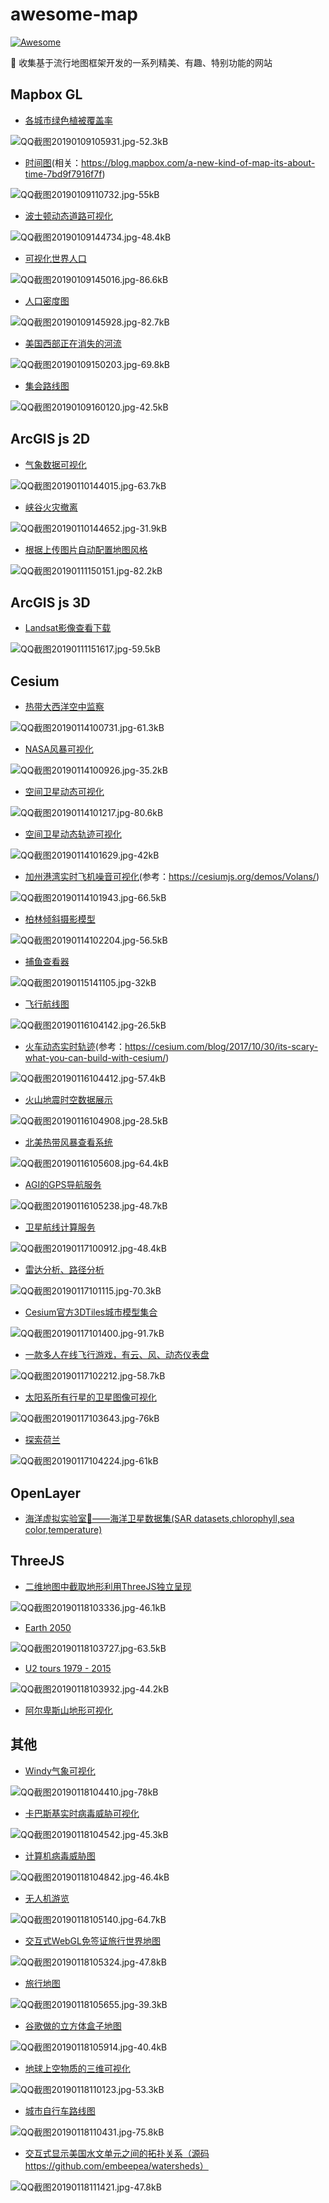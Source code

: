 ﻿# awesome-map
[![Awesome](https://cdn.rawgit.com/sindresorhus/awesome/d7305f38d29fed78fa85652e3a63e154dd8e8829/media/badge.svg)](https://awesome.re/)

🐧 收集基于流行地图框架开发的一系列精美、有趣、特别功能的网站

## Mapbox GL
- [各城市绿色植被覆盖率](http://senseable.mit.edu/treepedia/cities/cape%20town)

![QQ截图20190109105931.jpg-52.3kB][1]

- [时间图](https://www.mapbox.com/labs/timemap/search/)(相关：https://blog.mapbox.com/a-new-kind-of-map-its-about-time-7bd9f7916f7f)

![QQ截图20190109110732.jpg-55kB][2]

- [波士顿动态道路可视化](http://senseable.mit.edu/cityways/app/)

![QQ截图20190109144734.jpg-48.4kB][3]

- [可视化世界人口](https://pudding.cool/2018/10/city_3d/)

![QQ截图20190109145016.jpg-86.6kB][4]

- [人口密度图](https://agglomerations.org/data/moscow/density_map)

![QQ截图20190109145928.jpg-82.7kB][5]

- [美国西部正在消失的河流](https://disappearingwest.org/rivers/map/index.html)

![QQ截图20190109150203.jpg-69.8kB][6]

- [集会路线图](https://www.rebellerally.com/live-tracking/)

![QQ截图20190109160120.jpg-42.5kB][7]



## ArcGIS js 2D
- [气象数据可视化](https://www.texmesonet.org/Viewer)

![QQ截图20190110144015.jpg-63.7kB][8]

- [峡谷火灾撤离](http://cityofcorona.maps.arcgis.com/apps/webappviewer/index.html?id=0b26bb0d01a249ba815a3fa0a072dac3)

![QQ截图20190110144652.jpg-31.9kB][9]

- [根据上传图片自动配置地图风格](http://apps.esriuk.com/app/mapstyler/8/wmt/view/c512a92a28f94c76baccfa60410b05a3/index.html#)

![QQ截图20190111150151.jpg-82.2kB][10]



## ArcGIS js 3D
- [Landsat影像查看下载](https://maps.esri.com/rc/landsat-viewer/index.html)

![QQ截图20190111151617.jpg-59.5kB][11]



## Cesium
- [热带大西洋空中监察](http://tropicalatlantic.com/recon/recon.cgi?basin=al&mapping=cesium)

![QQ截图20190114100731.jpg-61.3kB][12]

- [NASA风暴可视化](https://storm.pps.eosdis.nasa.gov/storm/cesium/STORMVG.html?fname=/gpmallversions//V04/2014/10/09/radar//2A.GPM.DPR.V6-20160118.20141009-S014528-E031758.003476.V04A.HDF5&start=27&height=2272498)

![QQ截图20190114100926.jpg-35.2kB][13]

- [空间卫星动态可视化](http://apps.agi.com/SatelliteViewer/?Status=Operational)

![QQ截图20190114101217.jpg-80.6kB][14]

- [空间卫星动态轨迹可视化](http://comspoc.com/events/amc9/?platform=hootsuite)

![QQ截图20190114101629.jpg-42kB][15]

- [加州港湾实时飞机噪音可视化](http://volans.airportnetwork.com/js3d/volanspublicsfo.html)(参考：https://cesiumjs.org/demos/Volans/)

![QQ截图20190114101943.jpg-66.5kB][16]

- [柏林倾斜摄影模型](https://www.businesslocationcenter.de/wab/maps/main/?startingmap=cesium&lang=de&layerToActivate=plannings2010&cameraPosition=13.38178,52.52580,580.55025&groundPosition=13.36843,52.53012,33.97512&distance=1162.14&pitch=-28.06&heading=297.93&roll=359.81)

![QQ截图20190114102204.jpg-56.5kB][17]

- [捕鱼查看器](https://solr.research.cs.dal.ca/fishingobserver/site/cesium)

![QQ截图20190115141105.jpg-32kB][18]

- [飞行航线图](https://real.flightairmap.com/)

![QQ截图20190116104142.jpg-26.5kB][19]

- [火车动态实时轨迹](http://earth.geoglyph.info/en/mt3d.html?tc=553PILATUS)(参考：https://cesium.com/blog/2017/10/30/its-scary-what-you-can-build-with-cesium/)

![QQ截图20190116104412.jpg-57.4kB][20]

- [火山地震时空数据展示](http://volcano.si.axismaps.io/)

![QQ截图20190116104908.jpg-28.5kB][21]

- [北美热带风暴查看系统](http://tropicalatlantic.com/recon/recon.cgi?basin=al&mapping=cesium)

![QQ截图20190116105608.jpg-64.4kB][22]

- [AGI的GPS导航服务](http://saas.agi.com/GpsServicesDemo/)

![QQ截图20190116105238.jpg-48.7kB][23]

- [卫星航线计算服务](http://saas.agi.com/SatelliteServicesDemo/)

![QQ截图20190117100912.jpg-48.4kB][24]

- [雷达分析、路径分析](https://saas.agi.com/CommServicesDemo/)

![QQ截图20190117101115.jpg-70.3kB][25]

- [Cesium官方3DTiles城市模型集合](https://cesium.com/ion/viewer/77fc6454-30d6-43fa-aa25-d55d2d10f80f)

![QQ截图20190117101400.jpg-91.7kB][26]

- [一款多人在线飞行游戏，有云、风、动态仪表盘](http://www.geo-fs.com/geofs.php)

![QQ截图20190117102212.jpg-58.7kB][27]

- [太阳系所有行星的卫星图像可视化](http://134.158.75.177/viewer/Apps/PlanetaryCesiumViewer/)

![QQ截图20190117103643.jpg-76kB][28]

- [探索荷兰](https://bieretiketten.nl/newmap/)

![QQ截图20190117104224.jpg-61kB][29]



## OpenLayer
- [海洋虚拟实验室🌊——海洋卫星数据集(SAR datasets,chlorophyll,sea color,temperature)](https://ovl.oceandatalab.com/?date=1520812800140&timespan=1d%3B1w&products=3857_SAR_roughness%2C3857_Sentinel-2_RGB%2C3857_REMSS_MWOI_SST_v05.0%2C3857_ODYSSEA_NWE_SST%2C3857_ODYSSEA_MED_SST%2C3857_ODYSSEA_SAF_SST%2C3857_ODYSSEA_BRA_SST%2C3857_GlobCurrent_L4_geostrophic_streamline%2C3857_GlobCurrent_L4_geostrophic_nrt_vectorfield%2C3857_AMSR_sea_ice_concentration&extent=-15028131.255%2C-7181411.6804492%2C15028131.255%2C7181411.6804492&opacity=80%2C100%2C70%2C100%2C100%2C100%2C100%2C60%2C60%2C100&stackLevel=100.01%2C95%2C30%2C50.03%2C50.04%2C50.05%2C50.06%2C120%2C120.01%2C50.15)


## ThreeJS
- [二维地图中截取地形利用ThreeJS独立呈现](https://w3reality.github.io/three-geo/examples/geo-viewer/io/index.html?lat=-33.95070791605607&lng=18.38218690012582#)

![QQ截图20190118103336.jpg-46.1kB][30]

- [Earth 2050](https://2050.earth/)

![QQ截图20190118103727.jpg-63.5kB][31]

- [U2 tours 1979 - 2015](http://u2allovertheworld.com/)

![QQ截图20190118103932.jpg-44.2kB][32]

- [阿尔卑斯山地形可视化](http://hanshack.com/alpen/)


## 其他
- [Windy气象可视化](https://www.windy.com/?24.480,118.082,5)

![QQ截图20190118104410.jpg-78kB][33]

- [卡巴斯基实时病毒威胁可视化](https://cybermap.kaspersky.com/)

![QQ截图20190118104542.jpg-45.3kB][34]

- [计算机病毒威胁图](https://www.fireeye.com/cyber-map/threat-map.html)

![QQ截图20190118104842.jpg-46.4kB][35]

- [无人机游览](https://lab.openbloc.fr/droneWorld/)

![QQ截图20190118105140.jpg-64.7kB][36]

- [交互式WebGL免签证旅行世界地图](https://www.markuslerner.com/travelscope/)

![QQ截图20190118105324.jpg-47.8kB][37]

- [旅行地图](https://pl.airbnb.com/map)

![QQ截图20190118105655.jpg-39.3kB][38]

- [谷歌做的立方体盒子地图](http://www.playmapscube.com/)

![QQ截图20190118105914.jpg-40.4kB][39]

- [地球上空物质的三维可视化](http://stuffin.space/)

![QQ截图20190118110123.jpg-53.3kB][40]

- [城市自行车路线图](https://tbaldw.in/citibike-trips/)

![QQ截图20190118110431.jpg-75.8kB][41]

- [交互式显示美国水文单元之间的拓扑关系（源码https://github.com/embeepea/watersheds）](http://watersheds.fernleafinteractive.com/?zoom=8&center=38.0870,-91.2305&id=071100070101)

![QQ截图20190118111421.jpg-47.8kB][42]


  [1]: http://static.zybuluo.com/bingqixuan/ipz0sjceb3nw2cxwlzkbbwgc/QQ%E6%88%AA%E5%9B%BE20190109105931.jpg
  [2]: http://static.zybuluo.com/bingqixuan/wa1okq91ol5ogt9b40fsi6nd/QQ%E6%88%AA%E5%9B%BE20190109110732.jpg
  [3]: http://static.zybuluo.com/bingqixuan/4u3ut6zl7dzert77d3ptggpj/QQ%E6%88%AA%E5%9B%BE20190109144734.jpg
  [4]: http://static.zybuluo.com/bingqixuan/877u5ujthg6ymmdx0otor78n/QQ%E6%88%AA%E5%9B%BE20190109145016.jpg
  [5]: http://static.zybuluo.com/bingqixuan/49yasap44owb26jll5ys597g/QQ%E6%88%AA%E5%9B%BE20190109145928.jpg
  [6]: http://static.zybuluo.com/bingqixuan/fnkn2bfjijsn801jeexds3wb/QQ%E6%88%AA%E5%9B%BE20190109150203.jpg
  [7]: http://static.zybuluo.com/bingqixuan/8g1vq1sdqy5pk93ov1c22skc/QQ%E6%88%AA%E5%9B%BE20190109160120.jpg
  [8]: http://static.zybuluo.com/bingqixuan/h6yvrdup4k2vv6pr7mqyqeck/QQ%E6%88%AA%E5%9B%BE20190110144015.jpg
  [9]: http://static.zybuluo.com/bingqixuan/4dsv1e2mmou3mmmtcg43m1xe/QQ%E6%88%AA%E5%9B%BE20190110144652.jpg
  [10]: http://static.zybuluo.com/bingqixuan/bn9w0axj75ej531s0nipol5m/QQ%E6%88%AA%E5%9B%BE20190111150151.jpg
  [11]: http://static.zybuluo.com/bingqixuan/0bdwy9abyxi0pwy86j7ghuea/QQ%E6%88%AA%E5%9B%BE20190111151617.jpg
  [12]: http://static.zybuluo.com/bingqixuan/cirfvpsn978xi2mjn2w0xnln/QQ%E6%88%AA%E5%9B%BE20190114100731.jpg
  [13]: http://static.zybuluo.com/bingqixuan/wtdl9y8k32kkl6sx4cwhdn9r/QQ%E6%88%AA%E5%9B%BE20190114100926.jpg
  [14]: http://static.zybuluo.com/bingqixuan/7kw6ddusvn8bxql5nrmrluk9/QQ%E6%88%AA%E5%9B%BE20190114101217.jpg
  [15]: http://static.zybuluo.com/bingqixuan/4bp5cikrghvi9h5jqg93ekat/QQ%E6%88%AA%E5%9B%BE20190114101629.jpg
  [16]: http://static.zybuluo.com/bingqixuan/idwwdpd6rbzhvhmrbm44402s/QQ%E6%88%AA%E5%9B%BE20190114101943.jpg
  [17]: http://static.zybuluo.com/bingqixuan/3kaod0hhhkuaynlzkw7hvb7c/QQ%E6%88%AA%E5%9B%BE20190114102204.jpg
  [18]: http://static.zybuluo.com/bingqixuan/e6rudv6dverm3oeara953hi8/QQ%E6%88%AA%E5%9B%BE20190115141105.jpg
  [19]: http://static.zybuluo.com/bingqixuan/qtazmjoje46n8uyzrti6npy5/QQ%E6%88%AA%E5%9B%BE20190116104142.jpg
  [20]: http://static.zybuluo.com/bingqixuan/hmx2hwbfk7y3hnp59co41o7r/QQ%E6%88%AA%E5%9B%BE20190116104412.jpg
  [21]: http://static.zybuluo.com/bingqixuan/p456fjrb0syxdmo3g9r0h8gv/QQ%E6%88%AA%E5%9B%BE20190116104908.jpg
  [22]: http://static.zybuluo.com/bingqixuan/h2i4fkzoe3xig0r2wcq9oqn6/QQ%E6%88%AA%E5%9B%BE20190116105608.jpg
  [23]: http://static.zybuluo.com/bingqixuan/12lfylyoayxe7bdgr86dzt9b/QQ%E6%88%AA%E5%9B%BE20190116105238.jpg
  [24]: http://static.zybuluo.com/bingqixuan/sr2to2ayhw3tz1k00xdx9563/QQ%E6%88%AA%E5%9B%BE20190117100912.jpg
  [25]: http://static.zybuluo.com/bingqixuan/ofbetzwpy75vlnnwjahu4hee/QQ%E6%88%AA%E5%9B%BE20190117101115.jpg
  [26]: http://static.zybuluo.com/bingqixuan/8j3bmch5hd02r677r2hwzda7/QQ%E6%88%AA%E5%9B%BE20190117101400.jpg
  [27]: http://static.zybuluo.com/bingqixuan/1eubu4gzz9bqoh2q97vn73mu/QQ%E6%88%AA%E5%9B%BE20190117102212.jpg
  [28]: http://static.zybuluo.com/bingqixuan/2s4mturbe4ra3v2cfyl0dth7/QQ%E6%88%AA%E5%9B%BE20190117103643.jpg
  [29]: http://static.zybuluo.com/bingqixuan/y4hraia0agq7mpo75s59krmh/QQ%E6%88%AA%E5%9B%BE20190117104224.jpg
  [30]: http://static.zybuluo.com/bingqixuan/7sun0tr3azabzsae2hn2bzfm/QQ%E6%88%AA%E5%9B%BE20190118103336.jpg
  [31]: http://static.zybuluo.com/bingqixuan/2m9x51nrli4l6iddga0zz879/QQ%E6%88%AA%E5%9B%BE20190118103727.jpg
  [32]: http://static.zybuluo.com/bingqixuan/z7hrrmhv03w0wt8g9vm5k3c7/QQ%E6%88%AA%E5%9B%BE20190118103932.jpg
  [33]: http://static.zybuluo.com/bingqixuan/s9ub3kr5t0bhlcdnlb3et0nv/QQ%E6%88%AA%E5%9B%BE20190118104410.jpg
  [34]: http://static.zybuluo.com/bingqixuan/md5aurt4je3m81149c9da41n/QQ%E6%88%AA%E5%9B%BE20190118104542.jpg
  [35]: http://static.zybuluo.com/bingqixuan/u9yl6cz4kvg1bdqyyf99lb71/QQ%E6%88%AA%E5%9B%BE20190118104842.jpg
  [36]: http://static.zybuluo.com/bingqixuan/n3hjn3jgry5rj5dwoazmsww5/QQ%E6%88%AA%E5%9B%BE20190118105140.jpg
  [37]: http://static.zybuluo.com/bingqixuan/jkf2ycc6za3cd6bc4k1xskl4/QQ%E6%88%AA%E5%9B%BE20190118105324.jpg
  [38]: http://static.zybuluo.com/bingqixuan/zkd4p8vlpwtosi3lxm4pzcae/QQ%E6%88%AA%E5%9B%BE20190118105655.jpg
  [39]: http://static.zybuluo.com/bingqixuan/a8ouuo5r6iu0w1fhz6miz9iq/QQ%E6%88%AA%E5%9B%BE20190118105914.jpg
  [40]: http://static.zybuluo.com/bingqixuan/z1a43yk5jv9u6msnr189l5mq/QQ%E6%88%AA%E5%9B%BE20190118110123.jpg
  [41]: http://static.zybuluo.com/bingqixuan/4ejtgl4crs7uzfr6xria8dhh/QQ%E6%88%AA%E5%9B%BE20190118110431.jpg
  [42]: http://static.zybuluo.com/bingqixuan/mcm7sqds0x5quhcom1huhejl/QQ%E6%88%AA%E5%9B%BE20190118111421.jpg